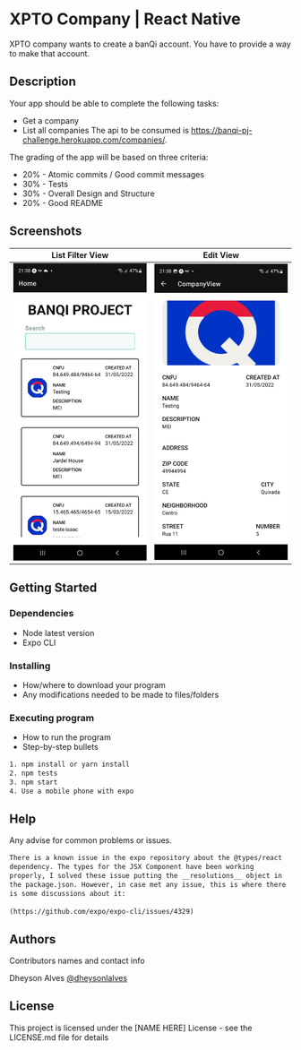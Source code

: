 # XPTO Company | React Native

XPTO company wants to create a banQi account. You have to provide a way to make that account.

## Description

Your app should be able to complete the following tasks:

* Get a company
* List all companies
The api to be consumed is <https://banqi-pj-challenge.herokuapp.com/companies/>.

The grading of the app  will be based on three criteria:

* 20% - Atomic commits / Good commit messages
* 30% - Tests
* 30% - Overall Design and Structure
* 20%  - Good README

## Screenshots

List Filter View             |  Edit View
:-------------------------:|:-------------------------:
![](./doc/image1.jpg)  |  ![](./doc/image2.jpg)

## Getting Started

### Dependencies

* Node latest version
* Expo CLI

### Installing

* How/where to download your program
* Any modifications needed to be made to files/folders

### Executing program

* How to run the program
* Step-by-step bullets

```
1. npm install or yarn install
2. npm tests
3. npm start
4. Use a mobile phone with expo
```

## Help

Any advise for common problems or issues.

```
There is a known issue in the expo repository about the @types/react dependency. The types for the JSX Component have been working properly, I solved these issue putting the __resolutions__ object in the package.json. However, in case met any issue, this is where there is some discussions about it:

(https://github.com/expo/expo-cli/issues/4329)
```

## Authors

Contributors names and contact info

Dheyson Alves
[@dheysonlalves](https://twitter.com/dheysonlalves)

## License

This project is licensed under the [NAME HERE] License - see the LICENSE.md file for details
